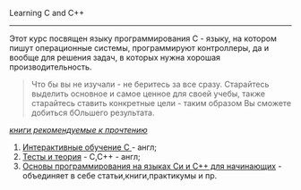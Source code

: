 Learning C and C++

----------
Этот курс посвящен языку программирования С - языку, на котором пишут операционные системы, программируют контроллеры, да и вообще для решения задач, в которых нужна хорошая производительность.

> Что бы вы не изучали - не беритесь за все сразу. Старайтесь выделить основное и самое ценное для своей учебы, также старайтесь ставить конкретные цели - таким образом Вы сможете добиться бОльшего результата.

*[книги рекомендуемые к прочтению](books.md)*

 1. [Интерактивные обучение С ](http://www.learn-c.org/en/Variables_and_Types) - англ;
 2. [Тесты и теория](http://www.cprogramming.com/tutorial.html) - C,C++ - англ;
 3. [Основы программирования на языках Си и C++ для начинающих](http://cppstudio.com/) - объединяет в себе статьи,книги,практикумы и пр.
